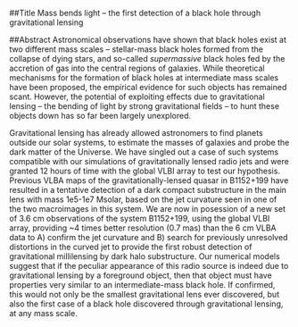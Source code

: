 ##Title
Mass bends light – the first detection of a black hole through gravitational lensing

##Abstract
Astronomical observations have shown that black holes exist at two different mass scales – stellar-mass black holes formed from the collapse of dying stars, and so-called _supermassive_ black holes fed by the accretion of gas into the central regions of galaxies. While theoretical mechanisms for the formation of black holes at intermediate mass scales have been proposed, the empirical evidence for such objects has remained scant. However, the potential of exploiting effects due to gravitational lensing – the bending of light by strong gravitational fields – to hunt these objects down has so far been largely unexplored. 

Gravitational lensing has already allowed astronomers to find planets outside our solar systems, to estimate the masses of galaxies and probe the dark matter of the Universe. We have singled out a case of such systems compatible with our simulations of gravitationally lensed radio jets and were granted 12 hours of time with the global VLBI array to test our hypothesis. Previous VLBA maps of the gravitationally-lensed quasar in B1152+199 have resulted in a tentative detection of a dark compact substructure in the main lens with mass 1e5-1e7 Msolar, based on the jet curvature seen in one of the two macroimages in this system. We are now in posession of a new set of 3.6 cm observations of the system B1152+199, using the global VLBI array, providing ~4 times better resolution (0.7 mas) than the 6 cm VLBA data to A) confirm the jet curvature and B) search for previously unresolved distortions in the curved jet to provide the first robust detection of gravitational millilensing by dark halo substructure. Our numerical models suggest that if the peculiar appearance of this radio source is indeed due to gravitational lensing by a foreground object, then that object must have properties very similar to an intermediate-mass black hole. If confirmed, this would not only be the smallest gravitational lens ever discovered, but also the first case of a black hole discovered through gravitational lensing, at any mass scale. 
